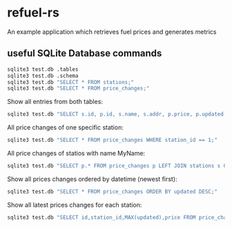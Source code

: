 # refuel-rs
An example application which retrieves fuel prices and generates metrics

## useful SQLite Database commands

```sh
sqlite3 test.db .tables
sqlite3 test.db .schema
sqlite3 test.db "SELECT * FROM stations;"
sqlite3 test.db "SELECT * FROM price_changes;"
```

Show all entries from both tables:

```sh
sqlite3 test.db "SELECT s.id, p.id, s.name, s.addr, p.price, p.updated FROM stations s INNER JOIN price_changes p ON p.station_id = s.id;"
```

All price changes of one specific station:

```sh
sqlite3 test.db "SELECT * FROM price_changes WHERE station_id == 1;"
```

All price changes of statios with name MyName:

```sh
sqlite3 test.db "SELECT p.* FROM price_changes p LEFT JOIN stations s ON p.station_id = s.id WHERE s.name == 'MyName';"
```

Show all prices changes ordered by datetime (newest first):

```sh
sqlite3 test.db "SELECT * FROM price_changes ORDER BY updated DESC;"
```

Show all latest prices changes for each station:

```sh
sqlite3 test.db "SELECT id,station_id,MAX(updated),price FROM price_changes GROUP BY station_id ORDER BY updated DESC;"
```
